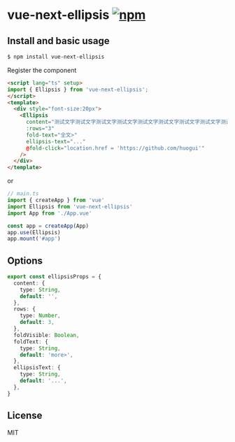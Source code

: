 # vue-next-ellipsis [![npm](https://img.shields.io/npm/v/vue-next-ellipsis.svg)](https://npmjs.com/package/vue-next-ellipsis)
## Install and basic usage

```bash
$ npm install vue-next-ellipsis
```
Register the component

```html
<script lang="ts" setup>
import { Ellipsis } from 'vue-next-ellipsis';
</script>
<template>
  <div style="font-size:20px">
    <Ellipsis
      content="测试文字测试文字测试文字测试文字测试文字测试文字测试文字测试文字测试文字测试文字测试文字测试文字测试文字测试文字测试文字测试文字测试文字测试文字测试文字测试文字测试文字测试文字测试文字测试文字测试文字测试文字测试文字测试文字测试文字测试文字测试文字测试文字测试文字测试文字测试文字"
      :rows="3"
      fold-text="全文>"
      ellipsis-text="..."
      @fold-click="location.href = 'https://github.com/huogui'"
    />
  </div>
</template>
```
or

```ts
// main.ts
import { createApp } from 'vue'
import Ellipsis from 'vue-next-ellipsis'
import App from './App.vue'

const app = createApp(App)
app.use(Ellipsis)
app.mount('#app')

```

## Options

```ts
export const ellipsisProps = {
  content: {
    type: String,
    default: '',
  },
  rows: {
    type: Number,
    default: 3,
  },
  foldVisible: Boolean,
  foldText: {
    type: String,
    default: 'more>',
  },
  ellipsisText: {
    type: String,
    default: '...',
  },
}

```
## License

MIT


